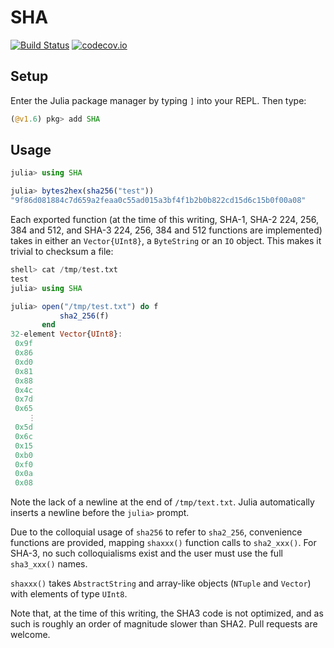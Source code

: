 # SHA

[![Build Status](https://github.com/JuliaCrypto/SHA.jl/actions/workflows/CI.yml/badge.svg)](https://github.com/JuliaCrypto/SHA.jl/actions/workflows/CI.yml)
[![codecov.io](https://codecov.io/gh/JuliaCrypto/SHA.jl/branch/master/graph/badge.svg)](https://app.codecov.io/gh/JuliaCrypto/SHA.jl)

## Setup

Enter the Julia package manager by typing `]` into your REPL. Then type:
```julia
(@v1.6) pkg> add SHA
```

## Usage

```julia
julia> using SHA

julia> bytes2hex(sha256("test"))
"9f86d081884c7d659a2feaa0c55ad015a3bf4f1b2b0b822cd15d6c15b0f00a08"
```

Each exported function (at the time of this writing, SHA-1, SHA-2 224, 256, 384 and 512, and SHA-3 224, 256, 384 and 512 functions are implemented) takes in either an `Vector{UInt8}`, a `ByteString` or an `IO` object.  This makes it trivial to checksum a file:

```julia
shell> cat /tmp/test.txt
test
julia> using SHA

julia> open("/tmp/test.txt") do f
           sha2_256(f)
       end
32-element Vector{UInt8}:
 0x9f
 0x86
 0xd0
 0x81
 0x88
 0x4c
 0x7d
 0x65
    ⋮
 0x5d
 0x6c
 0x15
 0xb0
 0xf0
 0x0a
 0x08
```

Note the lack of a newline at the end of `/tmp/text.txt`.  Julia automatically inserts a newline before the `julia>` prompt.

Due to the colloquial usage of `sha256` to refer to `sha2_256`, convenience functions are provided, mapping `shaxxx()` function calls to `sha2_xxx()`.  For SHA-3, no such colloquialisms exist and the user must use the full `sha3_xxx()` names.

`shaxxx()` takes `AbstractString` and array-like objects (`NTuple` and `Vector`) with elements of type `UInt8`.

Note that, at the time of this writing, the SHA3 code is not optimized, and as such is roughly an order of magnitude slower than SHA2.  Pull requests are welcome.
